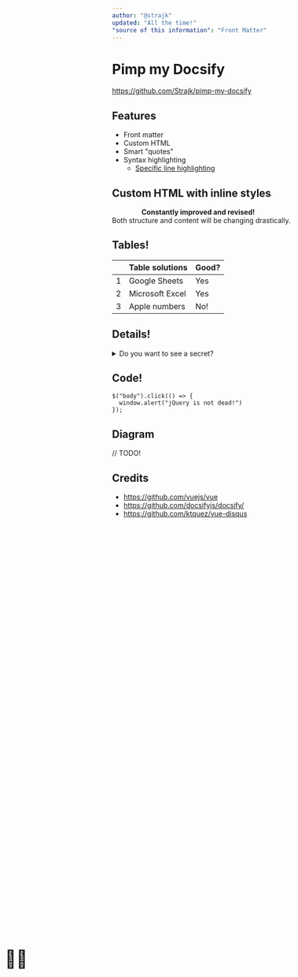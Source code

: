 ```yaml
---
author: "@strajk"
updated: "All the time!"
"source of this information": "Front Matter"
---
```


# Pimp my Docsify

<i class="fab fa-github"></i> https://github.com/Strajk/pimp-my-docsify

## Features

* Front matter
* Custom HTML
* Smart "quotes"
* Syntax highlighting
  * [Specific line highlighting](https://prismjs.com/plugins/line-highlight/)


## Custom HTML with inline styles

<b-alert show variant="warning" style="padding-left: 60px">
  <big style="font-size: 250%; position: absolute; left: 10px; top: 50%; transform: translateY(-50%);">👷‍♂️</big>
  <b>Constantly improved and revised!</b><br>Both structure and content will be changing drastically.
</b-alert>


## Tables!

|    | Table solutions                          | Good? |
|----|------------------------------------------|-------|
| 1  | Google Sheets                            | Yes   |
| 2  | Microsoft Excel                          | Yes   |
| 3  | Apple numbers                            | No!   |


## Details!

<details> 
<summary>Do you want to see a secret?</summary>

Nothing's secret is here, it's all just HTML.
</details>

## Code!

```js?line=2
$("body").click(() => {
  window.alert("jQuery is not dead!")
});
```

## Diagram

// TODO!


## Credits

* https://github.com/vuejs/vue
* https://github.com/docsifyjs/docsify/
* https://github.com/ktquez/vue-disqus
